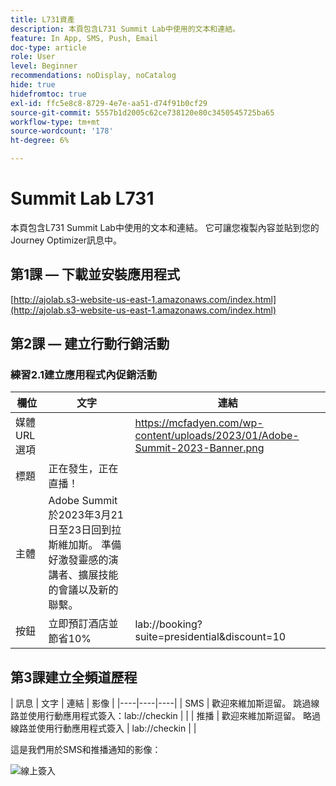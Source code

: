 ```yaml
---
title: L731資產
description: 本頁包含L731 Summit Lab中使用的文本和連結。
feature: In App, SMS, Push, Email
doc-type: article
role: User
level: Beginner
recommendations: noDisplay, noCatalog
hide: true
hidefromtoc: true
exl-id: ffc5e8c8-8729-4e7e-aa51-d74f91b0cf29
source-git-commit: 5557b1d2005c62ce738120e80c3450545725ba65
workflow-type: tm+mt
source-wordcount: '178'
ht-degree: 6%

---
```


# Summit Lab L731

本頁包含L731 Summit Lab中使用的文本和連結。 它可讓您複製內容並貼到您的Journey Optimizer訊息中。

## 第1課 — 下載並安裝應用程式

[http://ajolab.s3-website-us-east-1.amazonaws.com/index.html](http://ajolab.s3-website-us-east-1.amazonaws.com/index.html)

## 第2課 — 建立行動行銷活動

### 練習2.1建立應用程式內促銷活動

| 欄位 | 文字 | 連結 |
|----|----|----|
| 媒體URL選項 |  | https://mcfadyen.com/wp-content/uploads/2023/01/Adobe-Summit-2023-Banner.png |
| 標題 | 正在發生，正在直播！ |  |
| 主體 | Adobe Summit於2023年3月21日至23日回到拉斯維加斯。 準備好激發靈感的演講者、擴展技能的會議以及新的聯繫。 |  |
| 按鈕 | 立即預訂酒店並節省10% | lab://booking?suite=presidential&amp;discount=10 |


## 第3課建立全頻道歷程

| 訊息 | 文字 | 連結 | 影像 |
|----|----|----|
| SMS | 歡迎來維加斯逗留。 跳過線路並使用行動應用程式簽入：lab://checkin |  |
| 推播 | 歡迎來維加斯逗留。 略過線路並使用行動應用程式簽入 | lab://checkin |  |


這是我們用於SMS和推播通知的影像：

![線上簽入](/help/assets/vegas_online_check_in.jpeg)
